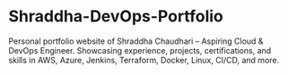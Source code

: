 # Shraddha-DevOps-Portfolio
Personal portfolio website of Shraddha Chaudhari – Aspiring Cloud &amp; DevOps Engineer. Showcasing experience, projects, certifications, and skills in AWS, Azure, Jenkins, Terraform, Docker, Linux, CI/CD, and more.
